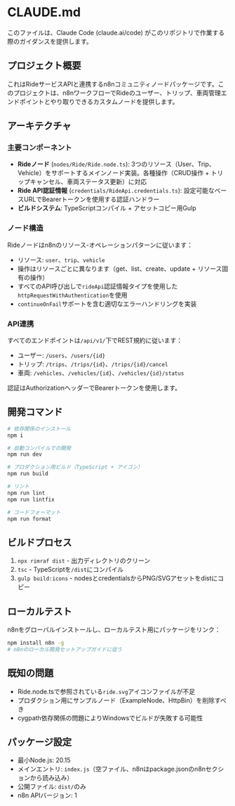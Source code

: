 # CLAUDE.md

このファイルは、Claude Code (claude.ai/code) がこのリポジトリで作業する際のガイダンスを提供します。

## プロジェクト概要

これはRideサービスAPIと連携するn8nコミュニティノードパッケージです。このプロジェクトは、n8nワークフローでRideのユーザー、トリップ、車両管理エンドポイントとやり取りできるカスタムノードを提供します。

## アーキテクチャ

### 主要コンポーネント

- **Rideノード** (`nodes/Ride/Ride.node.ts`): 3つのリソース（User、Trip、Vehicle）をサポートするメインノード実装。各種操作（CRUD操作 + トリップキャンセル、車両ステータス更新）に対応
- **Ride API認証情報** (`credentials/RideApi.credentials.ts`): 設定可能なベースURLでBearerトークンを使用する認証ハンドラー
- **ビルドシステム**: TypeScriptコンパイル + アセットコピー用Gulp

### ノード構造

Rideノードはn8nのリソース-オペレーションパターンに従います：
- リソース: `user`、`trip`、`vehicle`
- 操作はリソースごとに異なります（get、list、create、update + リソース固有の操作）
- すべてのAPI呼び出しで`rideApi`認証情報タイプを使用した`httpRequestWithAuthentication`を使用
- `continueOnFail`サポートを含む適切なエラーハンドリングを実装

### API連携

すべてのエンドポイントは`/api/v1/`下でREST規約に従います：
- ユーザー: `/users`、`/users/{id}`
- トリップ: `/trips`、`/trips/{id}`、`/trips/{id}/cancel`
- 車両: `/vehicles`、`/vehicles/{id}`、`/vehicles/{id}/status`

認証はAuthorizationヘッダーでBearerトークンを使用します。

## 開発コマンド

```bash
# 依存関係のインストール
npm i

# 自動コンパイルでの開発
npm run dev

# プロダクション用ビルド（TypeScript + アイコン）
npm run build

# リント
npm run lint
npm run lintfix

# コードフォーマット
npm run format
```

## ビルドプロセス

1. `npx rimraf dist` - 出力ディレクトリのクリーン
2. `tsc` - TypeScriptを`/dist`にコンパイル
3. `gulp build:icons` - nodesとcredentialsからPNG/SVGアセットをdistにコピー

## ローカルテスト

n8nをグローバルインストールし、ローカルテスト用にパッケージをリンク：
```bash
npm install n8n -g
# n8nのローカル開発セットアップガイドに従う
```

## 既知の問題

- Ride.node.tsで参照されている`ride.svg`アイコンファイルが不足
- プロダクション用にサンプルノード（ExampleNode、HttpBin）を削除すべき
- cygpath依存関係の問題によりWindowsでビルドが失敗する可能性

## パッケージ設定

- 最小Node.js: 20.15
- メインエントリ: `index.js`（空ファイル、n8nはpackage.jsonのn8nセクションから読み込み）
- 公開ファイル: `dist/`のみ
- n8n APIバージョン: 1